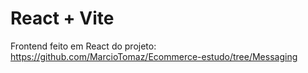 # React + Vite

Frontend feito em React do projeto: https://github.com/MarcioTomaz/Ecommerce-estudo/tree/Messaging

